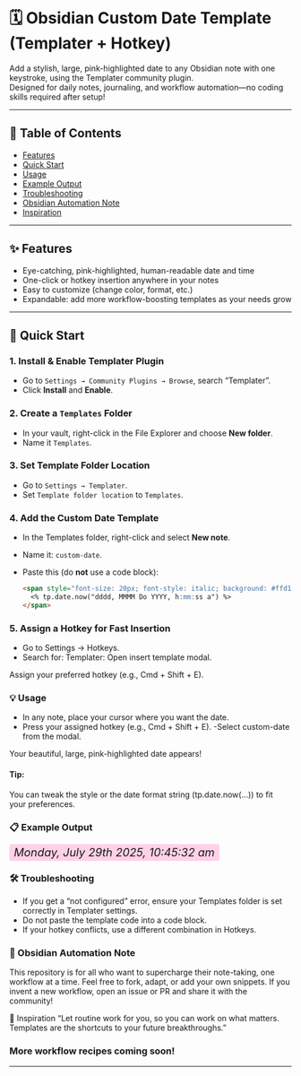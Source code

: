 # 🗓️ Obsidian Custom Date Template (Templater + Hotkey)

Add a stylish, large, pink-highlighted date to any Obsidian note with one keystroke, using the Templater community plugin.  
Designed for daily notes, journaling, and workflow automation—no coding skills required after setup!

---

## 📑 Table of Contents

- [Features](#features)
- [Quick Start](#quick-start)
- [Usage](#usage)
- [Example Output](#example-output)
- [Troubleshooting](#troubleshooting)
- [Obsidian Automation Note](#obsidian-automation-note)
- [Inspiration](#inspiration)

---

## ✨ Features

- Eye-catching, pink-highlighted, human-readable date and time
- One-click or hotkey insertion anywhere in your notes
- Easy to customize (change color, format, etc.)
- Expandable: add more workflow-boosting templates as your needs grow

---

## 🚀 Quick Start

### 1. Install & Enable Templater Plugin

- Go to `Settings → Community Plugins → Browse`, search “Templater”.
- Click **Install** and **Enable**.

### 2. Create a `Templates` Folder

- In your vault, right-click in the File Explorer and choose **New folder**.
- Name it `Templates`.

### 3. Set Template Folder Location

- Go to `Settings → Templater`.
- Set `Template folder location` to `Templates`.

### 4. Add the Custom Date Template

- In the Templates folder, right-click and select **New note**.
- Name it: `custom-date`.

- Paste this (do **not** use a code block):

  ```markdown
  <span style="font-size: 20px; font-style: italic; background: #ffd1e9; padding: 3px 8px; border-radius: 4px;">
    <% tp.date.now("dddd, MMMM Do YYYY, h:mm:ss a") %>
  </span>
  
### 5. Assign a Hotkey for Fast Insertion

- Go to Settings → Hotkeys.
- Search for: Templater: Open insert template modal.

Assign your preferred hotkey (e.g., Cmd + Shift + E).

### 💡 Usage

- In any note, place your cursor where you want the date.
- Press your assigned hotkey (e.g., Cmd + Shift + E).
-Select custom-date from the modal.

Your beautiful, large, pink-highlighted date appears!

#### Tip:
You can tweak the <span> style or the date format string (tp.date.now(...)) to fit your preferences.

### 📋 Example Output

<span style="font-size: 20px; font-style: italic; background: #ffd1e9; padding: 3px 8px; border-radius: 4px;">
  Monday, July 29th 2025, 10:45:32 am
</span>

### 🛠️ Troubleshooting

- If you get a “not configured” error, ensure your Templates folder is set correctly in Templater settings.
- Do not paste the template code into a code block.
- If your hotkey conflicts, use a different combination in Hotkeys.

### 🌱 Obsidian Automation Note

This repository is for all who want to supercharge their note-taking, one workflow at a time.
Feel free to fork, adapt, or add your own snippets. If you invent a new workflow, open an issue or PR and share it with the community!

🔖 Inspiration
“Let routine work for you, so you can work on what matters.
Templates are the shortcuts to your future breakthroughs.”

### More workflow recipes coming soon!
---
